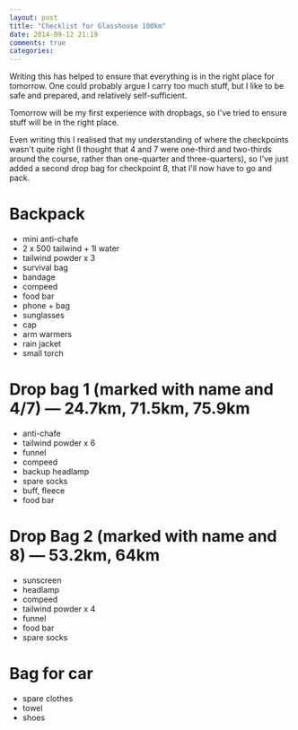 ```yaml
---
layout: post
title: "Checklist for Glasshouse 100km"
date: 2014-09-12 21:19
comments: true
categories: 
---
```

Writing this has helped to ensure that everything is in the right place for tomorrow. One could probably argue 
I carry too much stuff, but I like to be safe and prepared, and relatively self-sufficient.

Tomorrow will be my first experience with dropbags, so I've tried to ensure stuff will be in the right place.

Even writing this I realised that my understanding of where the checkpoints wasn't quite right (I thought that
4 and 7 were one-third and two-thirds around the course, rather than one-quarter and three-quarters), so I've 
just added a second drop bag for checkpoint 8, that I'll now have to go and pack.

Backpack
========

- mini anti-chafe
- 2 x 500 tailwind + 1l water
- tailwind powder x 3
- survival bag
- bandage
- compeed
- food bar
- phone + bag
- sunglasses
- cap
- arm warmers
- rain jacket
- small torch

Drop bag 1 (marked with name and 4/7) &mdash; 24.7km, 71.5km, 75.9km
====================================================================

- anti-chafe
- tailwind powder x 6
- funnel
- compeed
- backup headlamp
- spare socks
- buff, fleece
- food bar

Drop Bag 2 (marked with name and 8) &mdash; 53.2km, 64km
========================================================

- sunscreen
- headlamp
- compeed
- tailwind powder x 4
- funnel
- food bar
- spare socks


Bag for car
===========

- spare clothes
- towel
- shoes
